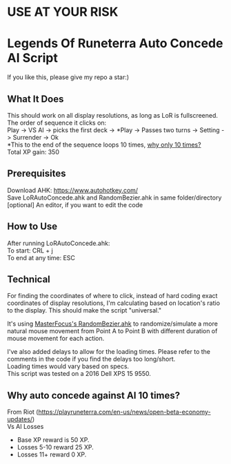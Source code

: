 # USE AT YOUR RISK
# Legends Of Runeterra Auto Concede AI Script
If you like this, please give my repo a star:)

## What It Does
This should work on all display resolutions, as long as LoR is fullscreened.  
The order of sequence it clicks on:  
Play -> VS AI -> picks the first deck -> \*Play -> Passes two turns -> Setting -> Surrender -> Ok  
\*This to the end of the sequence loops 10 times, [why only 10 times?](https://github.com/jerrylshen/LegendsOfRuneterra-AutoConcede/blob/master/README.md#why-auto-concede-against-ai-10-times)  
Total XP gain: 350

## Prerequisites
Download AHK: https://www.autohotkey.com/  
Save LoRAutoConcede.ahk and RandomBezier.ahk in same folder/directory  
[optional] An editor, if you want to edit the code

## How to Use
After running LoRAutoConcede.ahk:  
To start: CRL + j  
To end at any time: ESC  

## Technical
For finding the coordinates of where to click, instead of hard coding exact coordinates of display resolutions, I'm calculating based on location's ratio to the display. This should make the script "universal."  

It's using [MasterFocus's RandomBezier.ahk](https://github.com/MasterFocus/AutoHotkey/tree/master/Functions/RandomBezier) to randomize/simulate a more natural mouse movement from Point A to Point B with different duration of mouse movement for each action.  

I've also added delays to allow for the loading times. Please refer to the comments in the code if you find the delays too long/short.  
Loading times would vary based on specs.  
This script was tested on a 2016 Dell XPS 15 9550.

## Why auto concede against AI 10 times?
From Riot (https://playruneterra.com/en-us/news/open-beta-economy-updates/)  
Vs AI Losses  
- Base XP reward is 50 XP.
- Losses 5-10 reward 25 XP.
- Losses 11+ reward 0 XP.
